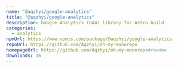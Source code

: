 ```yaml
---
name: "@aqzhyi/google-analytics"
title: "@aqzhyi/google-analytics"
description: Google Analytics (GA4) library for Astro.build
categories:
  - analytics
npmUrl: https://www.npmjs.com/package/@aqzhyi/google-analytics
repoUrl: https://github.com/Aqzhyi/oh-my-monorepo
homepageUrl: https://github.com/Aqzhyi/oh-my-monorepo#readme
downloads: 16
---
```

